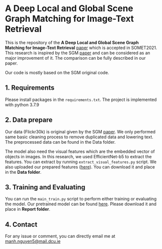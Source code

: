 # A Deep Local and Global Scene Graph Matching for Image-Text Retrieval

This is the repository of the **A Deep Local and Global Scene Graph Matching for Image-Text Retrieval** [paper](https://arxiv.org/abs/2106.02400) which is accepted in SOMET2021. This research is inspired by the SGM [paper](https://arxiv.org/abs/1910.05134) and can be considered as an major improvement of it. The comparison can be fully described in our paper.

Our code is mostly based on the SGM original code.

## 1. Requirements
Please install packages in the ```requirements.txt```. The project is implemented with python 3.7.9

## 2. Data prepare
Our data (Flickr30k) is original given by the SGM [paper](https://arxiv.org/abs/1910.05134). We only performed same basic cleaning process to remove duplicated data and lowering text. The preprocessed data can be found in the Data folder.

The model also need the visual features which are the embedded vector of objects in images. In this research, we used EfficientNet-b5 to extract the features. You can extract by running ```extract_visual_features.py``` script. We also uploaded our prepared features ([here](https://drive.google.com/drive/folders/1IvlmTZ9wUpOVIr9MzPgWZB5aYTaTD0jn?usp=sharing)). You can download it and place in the **Data folder**.

## 3. Training and Evaluating
You can run the ```main_train.py``` script to perform either training or evaluating the model. Our pretrained model can be found [here](https://drive.google.com/drive/folders/100t_GxbhycwfQO82cz-7Xfkn8_t69_Vz?usp=sharing). Please download it and place in **Report folder**.

## 4. Contact
For any issue or comment, you can directly email me at manh.nguyen5@mail.dcu.ie
